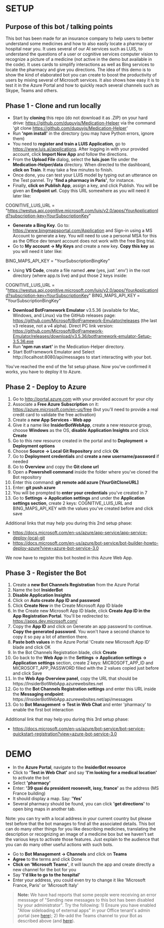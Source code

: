 # SETUP

## Purpose of this bot / talking points
This bot has been made for an insurance company to help users to better understand some medicines and how to also easily locate a pharmacy or hospital near you. It uses several of our AI services such as LUIS, to understand the questions of a user or cognitive services computer vision to recognize a picture of a medicine (not active in the demo but available in the code). It uses cards to simplify interactions as well as Bing services to locate the pharmacy and give you directions. The idea of this demo is to show the kind of elaborated bot you can create to boost the productivity of users by mixing several of Microsoft services. It also shows how easy it is to test it in the Azure Portal and how to quickly reach several channels such as Skype, Teams and others. 

## Phase 1 - Clone and run locally
- Start by **cloning** this repo (do not download it as .ZIP) on your hard drive: https://github.com/dupuyjs/Medication-Helper via the command 'git clone https://github.com/dupuyjs/Medication-Helper'
- Run **'npm install'** in the directory (you may have Python errors, ignore them)
- You need to **register and train a LUIS Application**, go to https://www.luis.ai/applications. After logging in with your provided account, click **Import New App** and follow the directions. 
- From the **Upload File** dialog, select the **luis.json** file under the **Medication-Helper/data** directory. When directed to the dashboard, **click on Train**. It may take a few minutes to finish. 
- Once done, you can test your LUIS model by typing out an utterance on the Test pannel. Try **'find a pharmacy in Paris'**, for instance. 
- Finally, **click on Publish App**, assign a key, and click Publish. You will be given an **Endpoint url**. Copy this URL somewhere as you will need it later like:

COGNITIVE_LUIS_URL = "https://westus.api.cognitive.microsoft.com/luis/v2.0/apps/YourApplicationId?subscription-key=YourSubscriptionKey"

- **Generate a Bing Key**. Go to: https://www.bingmapsportal.com/Application and Sign-in using a MS Account to generate a key.  You will need to use a personal MSA for this as the Office dev tenant account does not work with the free Bing trial.
- Go to **My account -> My Keys** and create a new key. **Copy this key** as you will need it later like:

BING_MAPS_API_KEY = "YourSubscriptionBingKey"

- Using **VS Code**, create a file named **.env** (yes, just '.env') in the root directory (where app.ts live) and put those 2 keys inside:

COGNITIVE_LUIS_URL = "https://westus.api.cognitive.microsoft.com/luis/v2.0/apps/YourApplicationId?subscription-key=YourSubscriptionKey"
BING_MAPS_API_KEY = "YourSubscriptionBingKey"

- **Download BotFramework Emulator** v3.5.36 (available for Mac, Windows, and Linux) via the GitHub releases page: https://github.com/Microsoft/BotFramework-Emulator/releases (the last v3 release, not a v4 alpha). Direct PC link version: https://github.com/Microsoft/BotFramework-Emulator/releases/download/v3.5.36/botframework-emulator-Setup-3.5.36.exe
- Run **'npm run start'** in the Medication-Helper directory.
- Start BotFramework Emulator and Select http://localhost:8080/api/messages to start interacting with your bot.

You've reached the end of the 1st setup phase. Now you've confirmed it works, you have to deploy it to Azure. 

## Phase 2 - Deploy to Azure

1. Go to http://portal.azure.com with your provided account for your city
2. Associate a **Free Azure Subscription** on it: https://azure.microsoft.com/en-us/free (but you'll need to provide a real credit card to validate the free activation)
3. Create a **new App Services - Web app** 
4. Give it a name like **InsiderBot<YourCity>WebApp**, create a new resource group, choose **Windows** as the OS, **disable Application Insights** and click **Create**
5. Go to this new resource created in the portal and to **Deployment -> Deployment options**
6. Choose **Source -> Local Git Repository** and click **Ok**
7. Go to **Deployment credentials** and **create a new username/password** if needed
8. Go to **Overview** and copy the **Git clone url**
9. Open a **Powershell command** inside the folder where you've cloned the Bot repository
10. Enter this command: **git remote add azure [YourGitCloneURL]**
11. Enter: **git push azure**
12. You will be prompted to **enter your credentials** you've created in 7
13. Go to **Settings -> Application settings** and under the **Application settings section**, create 2 keys: COGNITIVE_LUIS_URL and BING_MAPS_API_KEY with the values you've created before and click save

Additional links that may help you during this 2nd setup phase:

- https://docs.microsoft.com/en-us/azure/app-service/app-service-deploy-local-git
- https://docs.microsoft.com/en-us/azure/bot-service/bot-builder-howto-deploy-azure?view=azure-bot-service-3.0

We now have to register this bot hosted in this Azure Web App. 

## Phase 3 - Register the Bot

1. Create a **new Bot Channels Registration** from the Azure Portal
2. Name the bot **InsiderBot<YourCity>**
3. **Disable Application Insights**
4. Click on **Auto create App ID and password**
5. Click **Create New** in the Create Microsoft App ID blade
6. In the Create new Microsoft App ID blade, click **Create App ID in the App Registration Portal**. You'll be redirected to: https://apps.dev.microsoft.com/
7. Copy the **App ID** and click on Generate an app password to continue. **Copy the generated password**. You won't have a second chance to copy it so pay a lot of attention there.
8. **Paste both values** in the Azure Portal 'Create new Microsoft App ID' blade and click OK
9. In the Bot Channels Registration blade, click **Create**
10. Go back to the **Web App** in the **Settings -> Application settings -> Application settings** section, create 2 keys: MICROSOFT_APP_ID and MICROSOFT_APP_PASSWORD filled with the 2 values copied just before and click Save
11. In the **Web App Overview panel**, copy the URL that should be https://InsiderBot<YourCity>WebApp.azurewebsites.net
12. Go to the **Bot Channels Registration settings** and enter this URL inside the **Messaging endpoint**: https://InsiderBot<YourCity>WebApp.azurewebsites.net/api/messages
13. Go to **Bot Management -> Test in Web Chat** and enter 'pharmacy' to enable the first bot interaction

Additional link that may help you during this 3rd setup phase:
- https://docs.microsoft.com/en-us/azure/bot-service/bot-service-quickstart-registration?view=azure-bot-service-3.0

# DEMO

- In the **Azure Portal**, navigate to the **InsiderBot<YourCity> resource**
- Click to **'Test in Web Chat'** and say **'I'm looking for a medical location'** to activate the bot
- Select **'pharmacy'**
- Enter: **'39 quai du president roosevelt, issy, france'** as the address (MS France building)
- It should display a map. Say: **'Yes'**
- Several pharmacy should be found, you can click **'get directions'** to open bing maps in another tab. 

Note: you can try with a local address in your current country but please test before that the bot manages to find all the associated details. 
This bot can do many other things for you like describing medicines, translating the description or recognizing an image of a medicine box but we haven't set the various keys to activate those features. Just explain to the audience that you can do many other useful actions with such bots.

- Go to **Bot Management -> Channels** and click on **Teams**
- **Agree** to the terms and click Done
- **Click on 'Microsoft Teams'**, it will launch the app and create directly a new channel for the bot for you
- Say **'I'd like to go to the hospital'**
- Enter your address, you could even try to change it like 'Microsoft France, Paris' or 'Microsoft Italy'

>**Note:** We have had reports that some people were receiving an error messsage of "Sending new messages to this bot has been disabled by your administrator". Try the following: 1) Ensure you have enabled "Allow sideloading of external apps" in your Office tenant's admin portal (see  [here](https://docs.microsoft.com/en-us/microsoftteams/admin-settings)); 2) Re-add the Teams channel to your Bot as described above (and [here](https://docs.microsoft.com/en-us/azure/bot-service/bot-service-manage-channels?view=azure-bot-service-3.0)). 